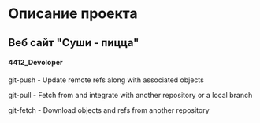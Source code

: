 # Описание проекта
## Веб сайт **"Суши - пицца"**
#### 4412_Devoloper

git-push - Update remote refs along with associated objects

git-pull - Fetch from and integrate with another repository or a local branch

git-fetch - Download objects and refs from another repository